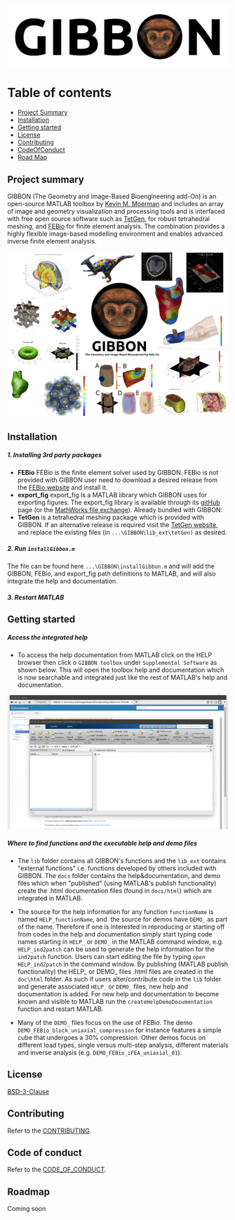 
![](/doc/html/gibbonLogo.jpg)

# Table of contents
- [Project Summary](#Summary)  
- [Installation](#Installation)  
- [Getting started](#Start)  
- [License](#License)  
- [Contributing](#Contributing)  
- [CodeOfConduct](#CodeOfConduct)  
- [Road Map](#RoadMap)  

## Project summary <a name="Summary"></a>
GIBBON (The Geometry and Image-Based Bioengineering add-On) is an open-source MATLAB toolbox by [Kevin M. Moerman](kevimoerman.org) and includes an array of image and geometry visualization and processing tools and is interfaced with free open source software such as [TetGen](http://wias-berlin.de/software/tetgen/), for robust tetrahedral meshing, and [FEBio](http://febio.org/) for finite element analysis. The combination provides a highly flexible image-based modelling environment and enables advanced inverse finite element analysis.

![](docs/html/GIBBON_overview.jpg)

## Installation <a name="Installation"></a>  

##### 1. __Installing 3rd party packages__
* **FEBio** FEBio is the finite element solver used by GIBBON. FEBio is not provided with GIBBON user need to download a desired release from the [FEBio website](http://febio.org/) and install it.    
* **export_fig** export_fig is a MATLAB library which GIBBON uses for exporting figures. The export_fig library is available through its [gitHub](https://github.com/altmany/export_fig) page (or the [MathWorks file exchange](http://www.mathworks.com/matlabcentral/fileexchange/23629-export-fig)).
Already bundled with GIBBON:
* **TetGen** is a tetrahedral meshing package which is provided with GIBBON. If an alternative release is required visit the [TetGen website](http://wias-berlin.de/software/tetgen/), and replace the existing files (in `...\GIBBON\lib_ext\tetGen)` as desired.

##### 2. __Run `installGibbon.m`__  
The file can be found here `...\GIBBON\installGibbon.m` and will add the GIBBON, FEBio, and export_fig path definitions to MATLAB, and will also integrate the help and documentation.

##### 3. __Restart MATLAB__

## Getting started <a name="Start"></a>

##### Access the integrated help
* To access the help documentation from MATLAB click on the HELP browser then click o `GIBBON toolbox` under `Supplemental Software` as shown below. This will open the toolbox help and documentation which is now searchable and integrated just like the rest of MATLAB's help and documentation.  

![](docs/gif_helpSearch.gif)  


##### Where to find functions and the executable help and demo files
* The `lib` folder contains all GIBBON's functions and the `lib_ext` contains "external functions" i.e. functions developed by others included with GIBBON. The `docs` folder contains the help&documentation, and demo files which when "published" (using MATLAB's publish functionality) create the .html documentation files (found in `docs/html`) which are integrated in MATLAB.  

* The source for the help information for any function `functionName` is named `HELP_functionName`, and  the source for demos have `DEMO_` as part of the name. Therefore if one is interested in reproducing or starting off from codes in the help and documentation simply start typing code names starting in `HELP_` or `DEMO_` in the MATLAB command window, e.g. `HELP_ind2patch` can be used to generate the help information for the `ind2patch` function. Users can start editing the file by typing `open HELP_ind2patch` in the command window. By publishing (MATLAB publish functionality) the HELP_ or DEMO_ files .html files are created in the `doc\html` folder. As such if users alter/contribute code in the `lib` folder and generate associated `HELP_` or `DEMO_` files, new help and documentation is added. For new help and documentation to become known and visible to MATLAB run the `createHelpDemoDocumentation` function and restart MATLAB.  

* Many of the `DEMO_` files focus on the use of FEBio. The demo `DEMO_FEBio_block_uniaxial_compression` for instance features a simple cube that undergoes a 30% compression. Other demos focus on different load types, single versus multi-step analysis, different materials and inverse analysis (e.g. `DEMO_FEBio_iFEA_uniaxial_01`).

## License <a name="License"></a>
 [BSD-3-Clause](https://github.com/Kevin-Mattheus-Moerman/GIBBON/blob/master/LICENSE)

## Contributing <a name="Contributing"></a>
Refer to the [CONTRIBUTING](CONTRIBUTING.md).

## Code of conduct <a name="CodeOfConduct"></a>
Refer to the [CODE_OF_CONDUCT](CODE_OF_CONDUCT.md).

## Roadmap <a name="RoadMap"></a>
Coming soon
